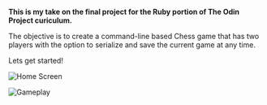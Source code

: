 **This is my take on the final project for the Ruby portion of The Odin Project curiculum.** 

The objective is to create a command-line based Chess game that has two players with the option to serialize and save the current game at any time. 

Lets get started! 

   
![Home Screen](https://i.imgur.com/Z1n0eDx.png)          

   

![Gameplay](https://i.imgur.com/HP11lIU.png)

